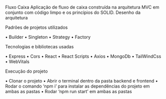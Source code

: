 Fluxo Caixa
Aplicação de fluxo de caixa construída na arquitetura MVC em conjunto com código limpo e os princípios do SOLID.
Desenho da arquitetura
	 
Padrões de projetos utilizados

•	Builder
•	Singleton
•	Strategy
•	Factory

Tecnologias e bibliotecas usadas

•	Express
•	Cors
•	React
•	React Scripts
•	Axios
•	MongoDb
•	TailWindCss
•	WebVitals

Execução do projeto

•	Clonar o projeto
•	Abrir o terminal dentro da pasta backend e frontend
•	Rodar o comando ‘npm i’ para instalar as dependências do projeto em ambas as pastas
•	Rodar ‘npm run start’ em ambas as pastas

